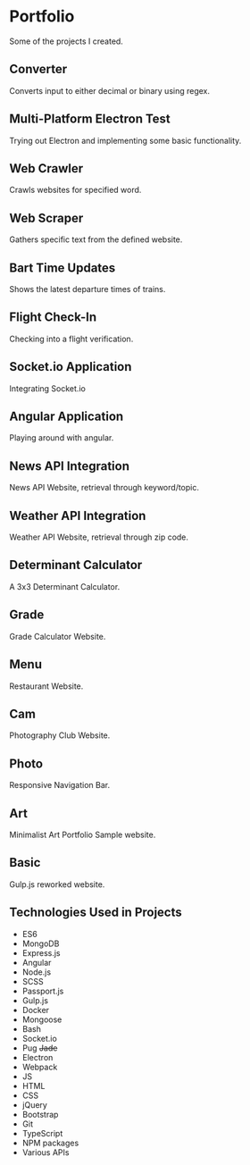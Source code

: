 # Portfolio
Some of the projects I created.

## Converter
Converts input to either decimal or binary using regex. 

## Multi-Platform Electron Test
Trying out Electron and implementing some basic functionality.

## Web Crawler
Crawls websites for specified word.

## Web Scraper
Gathers specific text from the defined website.

## Bart Time Updates
Shows the latest departure times of trains.

## Flight Check-In
Checking into a flight verification.

## Socket.io Application
Integrating Socket.io

## Angular Application
Playing around with angular.

## News API Integration
News API Website, retrieval through keyword/topic.

## Weather API Integration
Weather API Website, retrieval through zip code.

## Determinant Calculator
A 3x3 Determinant Calculator.

## Grade
Grade Calculator Website.

## Menu
Restaurant Website.

## Cam
Photography Club Website.

## Photo
Responsive Navigation Bar.

## Art
Minimalist Art Portfolio Sample website.

## Basic
Gulp.js reworked website.


## Technologies Used in Projects
* ES6
* MongoDB
* Express.js 
* Angular
* Node.js
* SCSS
* Passport.js
* Gulp.js
* Docker
* Mongoose
* Bash
* Socket.io
* Pug ~~Jade~~
* Electron
* Webpack
* JS
* HTML
* CSS
* jQuery
* Bootstrap
* Git
* TypeScript
* NPM packages
* Various APIs
